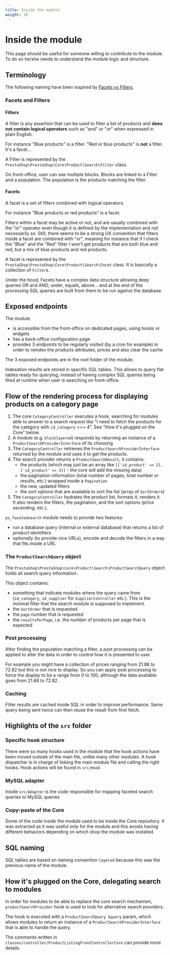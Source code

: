 ```yaml
---
title: Inside the module
weight: 10
---
```


# Inside the module

This page should be useful for someone willing to contribute to the module. To do so he/she needs to understand the module logic and structure.


## Terminology

The following naming have been inspired by [Facets vs Filters](https://www.nngroup.com/articles/filters-vs-facets/).

### Facets and Filters

#### Filters

A filter is any assertion that can be used to filter a list of products and **does not contain logical operators** such as "and" or "or" when expressed in plain English.

For instance "Blue products" is a filter. "Red or blue products" is **not** a filter. It's a facet...

A Filter is represented by the `PrestaShop\PrestaShop\Core\Product\Search\Filter` class.

On front-office, user can see multiple blocks. Blocks are linked to a Filter and a population. The population is the products matching the filter.

#### Facets

A facet is a set of filters combined with logical operators.

For instance "Blue products or red products" is a facet.

Filters within a facet may be active or not, and are usually combined with the "or" operator even though it is defined by the implementation and not necessarily so. Still, there seems to be a strong UX convention that filters inside a facet are combined with "or", meaning for instance that if I check the "Blue" and the "Red" filter I won't get products that are both blue and red, but a mix of blue products and red products.

A facet is represented by the `PrestaShop\PrestaShop\Core\Product\Search\Facet` class. It is basically a collection of `Filter`s.

Under the hood, Facets have a complex data structure allowing deep queries OR and AND, under, equals, above... and at the end of the processing SQL queries are built from them to be run against the database.


## Exposed endpoints

The module

- is accessible from the front-office on dedicated pages, using hooks or widgets
- has a back-office configuration page
- provides 3 endpoints to be regularly visited (by a cron for example) in order to reindex the products attributes, prices and also clear the cache

The 3 exposed endpoints are in the root folder of the module.

Indexation results are stored in specific SQL tables. This allows to query flat tables ready for querying, instead of having complex SQL queries being fired at runtime when user is searching on front-office.


## Flow of the rendering process for displaying products on a category page

1. The core `CategoryController` executes a hook, searching for modules able to answer to a search request like "I need to fetch the products for the category with `id_category` === 4". See "How it's plugged on the Core" below.
2. A module (e.g. `blocklayered`) responds by returning an instance of a `ProductSearchProviderInterface` of its choosing
3. The `CategoryController` retrieves the `ProductSearchProviderInterface` returned by the module and uses it to get the products.
4. The search provider returns a `ProductSearchResult`, it contains:
    - the products (which may just be an array like `[['id_product' => 2], ['id_product' => 3]]` - the core will add the missing data)
    - the pagination information (total number of pages, total number or results, etc.) wrapped inside a `Pagination`
    - the new, updated filters
    - the sort options that are available to sort the list (array of `SortOrder`s)
5. The `CategoryController` hydrates the product list, formats it, renders it. It also renders the filters, the pagination, and the sort options (price ascending, etc.).

`ps_facetedsearch` module needs to provide two features:
- run a database query (internal or external database) that returns a list of product identifiers
- optionally (to provide nice URLs), encode and decode the filters in a way that fits inside a URL


### The `ProductSearchQuery` object

The `PrestaShop\PrestaShop\Core\Product\Search\ProductSearchQuery` object holds all search query information.

This object contains:
- something that indicate modules where the query came from (`id_category`, `id_supplier` for `SupplierController` etc.). This is the minimal filter that the search module is supposed to implement.
- the `SortOrder` that is requested
- the `page` number that is requested
- the `resultsPerPage`, i.e. the number of products per page that is expected

### Post processing

After finding the population matching a filter, a post processing can be applied to alter the data in order to control how it is presented to user.

For example you might have a collection of prices ranging from 21.88 to 72.82 but this is not nice to display. So you can apply post processing to force the display to be a range from 0 to 100, although the data available goes from 21.88 to 72.82 .

### Caching

Filter results are cached inside SQL in order to improve performance. Same query being sent twice can then reuse the result from first fetch.


## Highlights of the `src` folder

### Specific hook structure

There were so many hooks used in the module that the hook actions have been moved outside of the main file, unlike many other modules. A hook dispatcher is in charge of linking the main module file and calling the right hooks. Hook actions will be found in `src/Hook`

### MySQL adapter

Inside `src/Adapter` is the code responsible for mapping faceted search queries to MySQL queries

### Copy-paste of the Core

Some of the code inside the module used to be inside the Core repository. It was extracted as it was useful only for the module and this avoids having different behaviors depending on which shop the module was installed.


## SQL naming

SQL tables are based on naming convention `layered` because this was the previous name of the module.


## How it's plugged on the Core, delegating search to modules

In order for modules to be able to replace the core search mechanism, `productSearchProvider` hook is used to look for alternative search providers.

The hook is executed with a `ProductSearchQuery $query` param, which allows modules to return an instance of a `ProductSearchProviderInterface` that is able to handle the query.

The comments written in `classes/controller/ProductListingFrontControllerCore` can provide more details.
